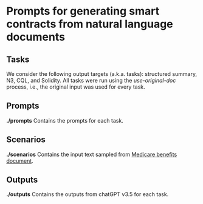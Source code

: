 # Prompts for generating smart contracts from natural language documents

## Tasks
We consider the following output targets (a.k.a. tasks): structured summary, N3, CQL, and Solidity. 
All tasks were run using the _use-original-doc_ process, i.e., the original input was used for every task.

## Prompts
**./prompts**
Contains the prompts for each task.


## Scenarios
**./scenarios**
Contains the input text sampled from [Medicare benefits document](https://www.medicare.gov/Pubs/pdf/10116-your-medicare-benefits.pdf).

## Outputs
**./outputs**
Contains the outputs from chatGPT v3.5 for each task.

